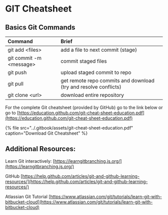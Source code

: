 # GIT Cheatsheet

## Basics Git Commands

| Command | Brief |
| :--- | :--- |
| git add &lt;files&gt; |  add a file to next commit \(stage\) |
| git commit -m &lt;message&gt; | commit staged files |
| git push | upload staged commit to repo |
| git pull | get remote repo commits and download \(try and resolve conflicts\) |
| git clone &lt;url&gt; | download entire repository |

For the complete Git cheatsheet \(provided by GitHub\) go to the link below or go to [https://education.github.com/git-cheat-sheet-education.pdf](https://education.github.com/git-cheat-sheet-education.pdf)

{% file src="../.gitbook/assets/git-cheat-sheet-education.pdf" caption="Download Git Cheatsheet" %}

## Additional Resources:

Learn Git interactively: [https://learngitbranching.js.org/](https://learngitbranching.js.org/)

GitHub [https://help.github.com/articles/git-and-github-learning-resources/](https://help.github.com/articles/git-and-github-learning-resources/)

Atlassian Git Tutorial [https://www.atlassian.com/git/tutorials/learn-git-with-bitbucket-cloud](https://www.atlassian.com/git/tutorials/learn-git-with-bitbucket-cloud)



